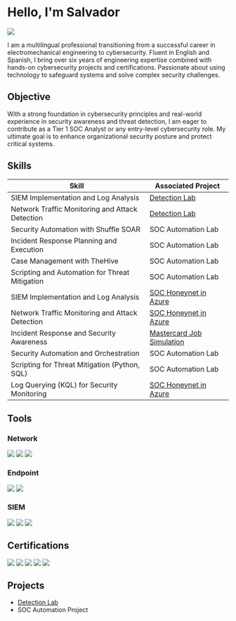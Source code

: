 # Hello, I'm Salvador
<a href="https://www.linkedin.com/in/salvadorcaballero/"><img src="https://img.shields.io/badge/-LinkedIn-0072b1?&style=for-the-badge&logo=linkedin&logoColor=white" /></a>


I am a multilingual professional transitioning from a successful career in electromechanical engineering to cybersecurity. Fluent in English and Spanish, I bring over six years of engineering expertise combined with hands-on cybersecurity projects and certifications. Passionate about using technology to safeguard systems and solve complex security challenges.

## Objective

With a strong foundation in cybersecurity principles and real-world experience in security awareness and threat detection, I am eager to contribute as a Tier 1 SOC Analyst or any entry-level cybersecurity role. My ultimate goal is to enhance organizational security posture and protect critical systems.

## Skills

| Skill                                         | Associated Project         |
|-----------------------------------------------|----------------------------|
| SIEM Implementation and Log Analysis          | <a href="https://github.com/Salvdr19/Detection-Lab/tree/main">Detection Lab</a>|
| Network Traffic Monitoring and Attack Detection | <a href="https://google.com">Detection Lab</a>|
| Security Automation with Shuffle SOAR         | SOC Automation Lab|
| Incident Response Planning and Execution      | SOC Automation Lab|
| Case Management with TheHive                  | SOC Automation Lab|
| Scripting and Automation for Threat Mitigation | SOC Automation Lab|
| SIEM Implementation and Log Analysis           | <a href="https://github.com/SalvadorCaballero/SOC-Honeynet">SOC Honeynet in Azure</a>|
| Network Traffic Monitoring and Attack Detection| <a href="https://github.com/SalvadorCaballero/SOC-Honeynet">SOC Honeynet in Azure</a>|
| Incident Response and Security Awareness       | <a href="https://github.com/SalvadorCaballero/Mastercard-Simulation">Mastercard Job Simulation</a>|
| Security Automation and Orchestration          | SOC Automation Lab|
| Scripting for Threat Mitigation (Python, SQL)  | SOC Automation Lab|
| Log Querying (KQL) for Security Monitoring     | <a href="https://github.com/SalvadorCaballero/SOC-Honeynet">SOC Honeynet in Azure</a>|


## Tools

### Network
<div>
    <img src="https://img.shields.io/badge/-Wireshark-1679A7?&style=for-the-badge&logo=Wireshark&logoColor=white" />
    <img src="https://img.shields.io/badge/-Suricata-EF3B2D?&style=for-the-badge&logo=Suricata&logoColor=white" />
    <img src="https://img.shields.io/badge/-Zeek-777BB4?&style=for-the-badge&logo=Zeek&logoColor=white" />
</div>

### Endpoint
<div>
    <img src="https://img.shields.io/badge/-Microsoft_Defender_for_Endpoint-00A4EF?&style=for-the-badge&logo=Microsoft&logoColor=white" />
    <img src="https://img.shields.io/badge/-Velociraptor-4B275F?&style=for-the-badge&logo=Velociraptor&logoColor=white" />
</div>

### SIEM
<div>
    <img src="https://img.shields.io/badge/-Microsoft_Sentinel-0078D4?&style=for-the-badge&logo=Microsoft&logoColor=white" />
    <img src="https://img.shields.io/badge/-Splunk-000000?&style=for-the-badge&logo=Splunk&logoColor=white" />
    <img src="https://img.shields.io/badge/-Elastic-005571?&style=for-the-badge&logo=Elastic&logoColor=white" />
</div>

## Certifications
<div>
<img src="https://img.shields.io/badge/-Security%2B-FF0000?&style=for-the-badge&logo=CompTIA&logoColor=white" />
<img src="https://img.shields.io/badge/-Network%2B-007ACC?&style=for-the-badge&logo=CompTIA&logoColor=white" />
<img src="https://img.shields.io/badge/-A%2B-4D4D4D?&style=for-the-badge&logo=CompTIA&logoColor=white" />
<img src="https://img.shields.io/badge/-CDSA-006400?&style=for-the-badge&logoColor=white" />
<img src="https://img.shields.io/badge/-CCD-000080?&style=for-the-badge&logoColor=white" />
</div>

## Projects
- <a href="https://github.com/Salvdr19/Detection-Lab/tree/main">Detection Lab</a>
- SOC Automation Project
